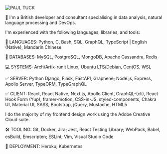 ![PAUL TUCK](https://i.ibb.co/4KyYZ0B/pt-inverted.png)

🚀 I'm a British developer and consultant specialising in data analysis, natural language processing and DevOps.

I'm experienced with the following languages, libraries, and tools:

💬 LANGUAGES: Python, C, Bash, SQL, GraphQL, TypeScript | English (Native), Mandarin Chinese

📖 DATABASES: MySQL, PostgreSQL, MongoDB, Apache Cassandra, Redis

💻 SYSTEMS: Arch/Artix-runit Linux, Ubuntu LTS/Debian, CentOS, WSL

✅ SERVER: Python Django, Flask, FastAPI, Graphene; Node.js, Express, Apollo Server, TypeORM, TypeGraphQL 

✅ CLIENT: React, React Native, Next.js, Apollo Client, GraphQL-(cli), React Hook Form (Yup), framer-motion, CSS-in-JS, styled-components, Chakra UI, Material UI, SASS, Bootstrap, jQuery, Mustache, HTML5

I do the majority of my frontend design work using the Adobe Creative Cloud suite.

🛠️ TOOLING: Git, Docker, Jira; Jest, React Testing Library; WebPack, Babel, esBuild, Emscripten; ESLint; Vim, Visual Studio Code

🚀 DEPLOYMENT: Heroku; Kubernetes

<!--
**pau1tuck/pau1tuck** is a ✨ _special_ ✨ repository because its `README.md` (this file) appears on your GitHub profile.

Here are some ideas to get you started:

- 🔭 I’m currently working on ...
- 🌱 I’m currently learning ...
- 👯 I’m looking to collaborate on ...
- 🤔 I’m looking for help with ...
- 💬 Ask me about ...
- 📫 How to reach me: ...
- 😄 Pronouns: ...
- ⚡ Fun fact: ...
-->
